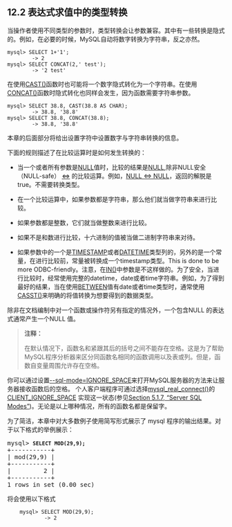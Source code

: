 ## 12.2 表达式求值中的类型转换

当操作者使用不同类型的参数时，类型转换会让参数兼容。其中有一些转换是隐式的。例如，在必要的时候，MySQL自动将数字转换为字符串，反之亦然。

	mysql> SELECT 1+'1';
			-> 2
	mysql> SELECT CONCAT(2,' test');
			-> '2 test'

在使用[CAST()](#)函数时也可能将一个数字隐式转化为一个字符串。在使用[CONCAT()](#)函数时隐式转化也同样会发生，因为函数需要字符串参数。

	mysql> SELECT 38.8, CAST(38.8 AS CHAR);
			-> 38.8, '38.8'
	mysql> SELECT 38.8, CONCAT(38.8);
			-> 38.8, '38.8'

本章的后面部分将给出设置字符中设置数字与字符串转换的信息。

下面的规则描述了在比较运算时是如何发生转换的：

* 当一个或者所有参数是[NULL](#)值时，比较的结果是[NULL](#),除非NULL安全（NULL-safe） [<=>](#) 的比较运算。例如，[NULL <=> NULL](#)，返回的解脱是true。不需要转换类型。

* 在一个比较运算中，如果参数都是字符串，那么他们就当做字符串来进行比较。

* 如果参数都是整数，它们就当做整数来进行比较。

* 如果不是和数进行比较，十六进制的值被当做二进制字符串来对待。

* 如果参数中的一个是[TIMESTAMP](#)或者[DATETIME](#)类型列的，另外的是一个常量，在进行比较前，常量被转换成一个timestamp类型。This is done to be more ODBC-friendly。注意，在[IN()](#)中参数是不这样做的。为了安全，当进行比较时，经常使用完整的datetime，date或者time字符串。例如，为了得到最好的结果，当在使用[BETWEEN](#)值有date或者time类型时，通常使用[CASST()](#)来明确的将值转换为想要得到的数据类型。




除非在文档编制中对一个函数或操作符另有指定的情况外，一个包含NULL 的表达式通常产生一个NULL 值。

> **注释：**
> 
> 在默认情况下，函数名和紧跟其后的括号之间不能存在空格。这是为了帮助MySQL程序分析器来区分同函数名相同的函数调用以及表或列。但是，函数自变量周围允许存在空格。

你可以通过设置[--sql-mode=IGNORE_SPACE](#)来打开MySQL服务器的方法来让服务器接收函数后的空格。 个人客户端程序可通过选择[mysql_real_connect()](#)的[CLIENT_IGNORE_SPACE](#) 实现这一状态(参见[Section 5.1.7, “Server SQL Modes”](#))。无论是以上哪种情况，所有的函数名都是保留字。

为了简洁，本章中对大多数例子使用简写形式展示了 mysql 程序的输出结果。对于以下格式的举例展示：

<pre class="programlisting">mysql&gt; <strong class="userinput"><code>SELECT MOD(29,9);</code></strong>
+-----------+
| mod(29,9) |
+-----------+
|         2 |
+-----------+
1 rows in set (0.00 sec)
</pre>

将会使用以下格式

		mysql> SELECT MOD(29,9);
        		-> 2



